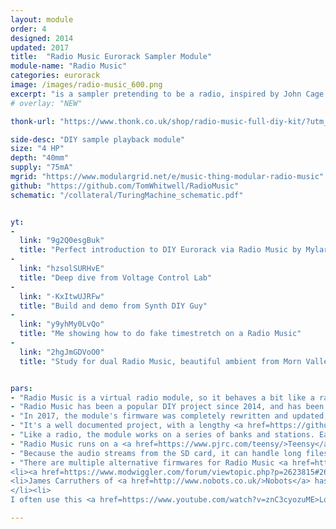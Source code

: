 ```yaml
---
layout: module
order: 4
designed: 2014
updated: 2017
title:  "Radio Music Eurorack Sampler Module"
module-name: "Radio Music"
categories: eurorack
image: /images/radio-music_600.png
excerpt: "is a sampler pretending to be a radio, inspired by John Cage & Stockhausen"
# overlay: "NEW"

thonk-url: "https://www.thonk.co.uk/shop/radio-music-full-diy-kit/?utm_source=MTM&utm_campaign=RadioMusic"

side-desc: "DIY sample playback module"
size: "4 HP"
depth: "40mm"
supply: "75mA"
mgrid: "https://www.modulargrid.net/e/music-thing-modular-radio-music"
github: "https://github.com/TomWhitwell/RadioMusic"
schematic: "/collateral/TuringMachine_schematic.pdf"


yt:
- 
  link: "9g2Q0esgBuk"
  title: "Perfect introduction to DIY Eurorack via Radio Music by MylarMelodies for Future Music"
- 
  link: "hzsolSURHvE"
  title: "Deep dive from Voltage Control Lab"
- 
  link: "-KxItwUJRFw"
  title: "Build and demo from Synth DIY Guy"
- 
  link: "y9yhMy0LvQo"
  title: "Me showing how to do fake timestretch on a Radio Music"
- 
  link: "2hgJmGDVoO0"
  title: "Study for dual Radio Music, beautiful ambient from Morn Valley, with potplants. "


pars:
- "Radio Music is a virtual radio module, so it behaves a bit like a radio. It is designed to be a source of unexpected audio, not a drum loop player or a sample mangler. That said, plenty of people enjoyed it for playing drum loops or mangling samples."
- "Radio Music has been a popular DIY project since 2014, and has been used by <a href=https://twitter.com/chris_carter_/status/562889299621076993>Chris Carter</a>, <a href=https://twitter.com/russellhaswell/status/552213743363690496>Russell Haswell</a>, <a href=https://vimeo.com/150015591>Richard Devine</a>, and <a href=https://www.youtube.com/watch?v=mfrWxACXkzs>Robin Rimbaud</a>."
- "In 2017, the module's firmware was completely rewritten and updated, bringing new features including pitch shifting, .wav file support and a new way to configure settings on the module. You can <a href=http://polyfather.com/radio_music/>download the latest firmware here</a>, which will run on any Radio Music module. "
- "It's a well documented project, with a lengthy <a href=https://github.com/TomWhitwell/RadioMusic/wiki>Radio Music Wiki</a> and an active <a href=https://github.com/TomWhitwell/RadioMusic/issues?utf8=%E2%9C%93&q=is%3Aissue>issues list</a> for people seeking help with a build."
- "Like a radio, the module works on a series of banks and stations. Each of the 16 banks can contain many different stations. Each station is an audio file stored in a folder on the SD card. Choose a bank by pressing and holding the RESET switch. Choose a station by turning the STATION knob or plugging a voltage into TUNE."
- "Radio Music runs on a <a href=https://www.pjrc.com/teensy/>Teensy</a> 3.1 (or 3.2) microcontroller, which is programmed by USB and runs a very well documented Arduino-like language, so it's easy to hack."
- "Because the audio streams from the SD card, it can handle long files easily. In the default setting, it switches between long recordings just as if they were radio stations — as if the audio was playing in the background."
- "There are multiple alternative firmwares for Radio Music <a href=https://github.com/TomWhitwell/RadioMusic/wiki/Alternative-firmware-for-Radio-Music>documented in the github</a>, including: <ul> <li>Chord Organ is just an alternative firmware for Radio Music, but is also available as a separate module. You can turn a RM into a CO (or vice versa) at any time using a normal Micro USB cable. </li>
<li><a href=https://www.modwiggler.com/forum/viewtopic.php?p=2623815#2623815>Telharfauxnium</a> is an additive synthesis firmware.  </li>
<li>James Carruthers of <a href=http://www.nobots.co.uk/>Nobots</a> has written <a href=https://youtu.be/PAdvAgUA8U8?t=50s>several different firmwares</a>, including a cool 808 drum machine</a>
</li><li>
I often use this <a href=https://www.youtube.com/watch?v=znC3cyozuME>Loop Divider</a> firmware to sync everything to loops in a small case.</li></ul>"

---
```


